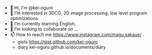 - 👋 Hi, I’m @kei-oguro
- 👀 I’m interested in 3DCG, 2D image processing, low level program optimizations.
- 🌱 I’m currently learning English.
- 💞️ I’m looking to collaborate on ...
- 📫 How to reach me https://www.instagram.com/magu.sakaue/ .
  - gists https://gist.github.com/kei-oguro
  - diary kei-oguro.github.io/documents/diary

<!---
kei-oguro/kei-oguro is a ✨ special ✨ repository because its `README.md` (this file) appears on your GitHub profile.
You can click the Preview link to take a look at your changes.
--->
